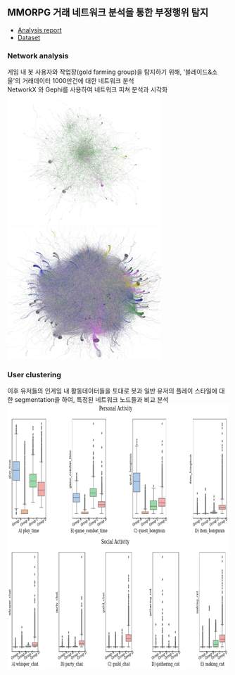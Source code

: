 ## MMORPG 거래 네트워크 분석을 통한 부정행위 탐지

- [Analysis report](https://zest-cloud-1fd.notion.site/Blade-Soul-gfg-6abc699d108d44838e9f75626798de10)
- [Dataset](https://danbi-ncsoft.github.io/OpenData/)

### Network analysis
게임 내 봇 사용자와 작업장(gold farming group)을 탐지하기 위해, '블레이드&소울'의 거래데이터 1000만건에 대한 네트워크 분석    
NetworkX 와 Gephi를 사용하여 네트워크 피쳐 분석과 시각화  
<img src="img/cluster2.png" width="350" height="300">
<img src="img/cluster1.png" width="350" height="300">

### User clustering
이후 유저들의 인게임 내 활동데이터들을 토대로 봇과 일반 유저의 플레이 스타일에 대한 segmentation을 하여, 특정된 네트워크 노드들과 비교 분석  
<img src="img/segment1.png" width="800" height="300">
<img src="img/segment2.png" width="800" height="300">
